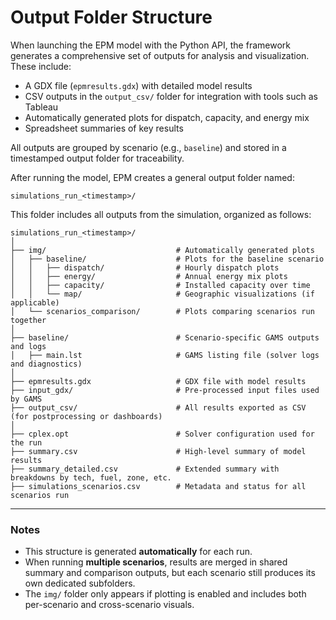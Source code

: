 # Output Folder Structure

When launching the EPM model with the Python API, the framework generates a comprehensive set of outputs for analysis and visualization. These include:

- A GDX file (`epmresults.gdx`) with detailed model results
- CSV outputs in the `output_csv/` folder for integration with tools such as Tableau
- Automatically generated plots for dispatch, capacity, and energy mix
- Spreadsheet summaries of key results

All outputs are grouped by scenario (e.g., `baseline`) and stored in a timestamped output folder for traceability.


After running the model, EPM creates a general output folder named:

```
simulations_run_<timestamp>/
```

This folder includes all outputs from the simulation, organized as follows:

```
simulations_run_<timestamp>/
│
├── img/                             # Automatically generated plots
│   ├── baseline/                    # Plots for the baseline scenario
│   │   ├── dispatch/                # Hourly dispatch plots
│   │   ├── energy/                  # Annual energy mix plots
│   │   ├── capacity/                # Installed capacity over time
│   │   └── map/                     # Geographic visualizations (if applicable)
│   └── scenarios_comparison/        # Plots comparing scenarios run together
│
├── baseline/                        # Scenario-specific GAMS outputs and logs
│   ├── main.lst                     # GAMS listing file (solver logs and diagnostics)
│
├── epmresults.gdx                   # GDX file with model results
├── input_gdx/                       # Pre-processed input files used by GAMS
├── output_csv/                      # All results exported as CSV (for postprocessing or dashboards)
│
├── cplex.opt                        # Solver configuration used for the run
├── summary.csv                      # High-level summary of model results
├── summary_detailed.csv             # Extended summary with breakdowns by tech, fuel, zone, etc.
├── simulations_scenarios.csv        # Metadata and status for all scenarios run
```

---

### Notes

- This structure is generated **automatically** for each run.
- When running **multiple scenarios**, results are merged in shared summary and comparison outputs, but each scenario still produces its own dedicated subfolders.
- The `img/` folder only appears if plotting is enabled and includes both per-scenario and cross-scenario visuals.